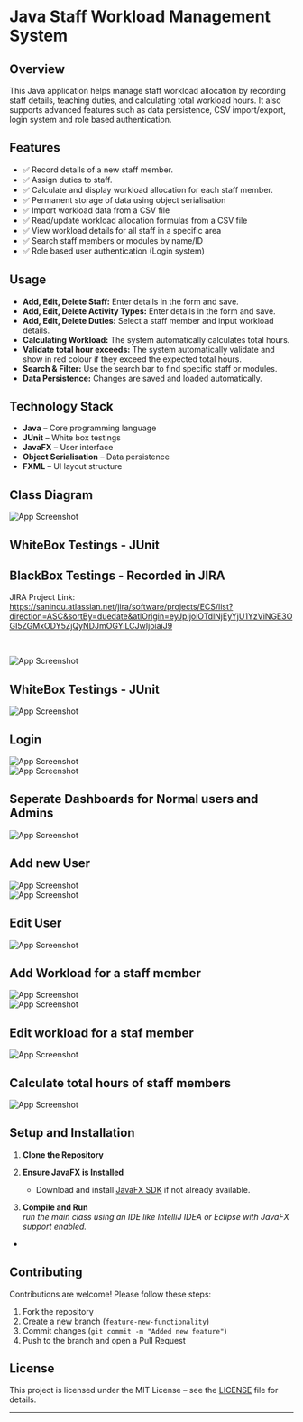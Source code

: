 # Java Staff Workload Management System

## Overview  
This Java application helps manage staff workload allocation by recording staff details, teaching duties, and calculating total workload hours. It also supports advanced features such as data persistence, CSV import/export, login system and role based authentication.  

## Features  

- ✅ Record details of a new staff member.
- ✅ Assign duties to staff.  
- ✅ Calculate and display workload allocation for each staff member.  
- ✅ Permanent storage of data using object serialisation  
- ✅ Import workload data from a CSV file  
- ✅ Read/update workload allocation formulas from a CSV file  
- ✅ View workload details for all staff in a specific area  
- ✅ Search staff members or modules by name/ID  
- ✅ Role based user authentication (Login system) 

## Usage  
- **Add, Edit, Delete Staff:** Enter details in the form and save.
- **Add, Edit, Delete Activity Types:** Enter details in the form and save.    
- **Add, Edit, Delete Duties:** Select a staff member and input workload details.  
- **Calculating Workload:** The system automatically calculates total hours.
- **Validate total hour exceeds:** The system automatically validate and show in red colour if they exceed the expected total hours.
- **Search & Filter:** Use the search bar to find specific staff or modules.  
- **Data Persistence:** Changes are saved and loaded automatically.  

## Technology Stack  
- **Java** – Core programming language
- **JUnit** – White box testings
- **JavaFX** – User interface    
- **Object Serialisation** – Data persistence    
- **FXML** – UI layout structure 

## Class Diagram 
![App Screenshot](images/class.png)
## WhiteBox Testings - JUnit

## BlackBox Testings - Recorded in JIRA
JIRA Project Link: 
https://sanindu.atlassian.net/jira/software/projects/ECS/list?direction=ASC&sortBy=duedate&atlOrigin=eyJpIjoiOTdlNjEyYjU1YzViNGE3OGI5ZGMxODY5ZjQyNDJmOGYiLCJwIjoiaiJ9

<br>

![App Screenshot](images/blackbox.png)

## WhiteBox Testings - JUnit
![App Screenshot](images/whitebox.png)

## Login
![App Screenshot](images/1.png)
<br>
![App Screenshot](images/2.png)

## Seperate Dashboards for Normal users and Admins
![App Screenshot](images/3.png)

## Add new User
![App Screenshot](images/4.png)
<br>
![App Screenshot](images/5.png)

## Edit User
![App Screenshot](images/6.png)

## Add Workload for a staff member

![App Screenshot](images/9.png)
<br>
![App Screenshot](images/10.png)

## Edit workload for a staf member
![App Screenshot](images/11.png)
## Calculate total hours of staff members
![App Screenshot](images/12.png)


## Setup and Installation  

1. **Clone the Repository**  

2. **Ensure JavaFX is Installed**  
   - Download and install [JavaFX SDK](https://gluonhq.com/products/javafx/) if not already available.  

3. **Compile and Run**  
    *run the main class using an IDE like IntelliJ IDEA or Eclipse with JavaFX support enabled.*


-
## Contributing  
Contributions are welcome! Please follow these steps:  
1. Fork the repository  
2. Create a new branch (`feature-new-functionality`)  
3. Commit changes (`git commit -m "Added new feature"`)  
4. Push to the branch and open a Pull Request  

## License  
This project is licensed under the MIT License – see the [LICENSE](LICENSE) file for details.  

---

